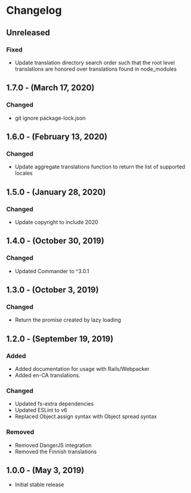 Changelog
=========

Unreleased
----------
### Fixed
* Update translation directory search order such that the root level translations are honored over translations found in node_modules

1.7.0 - (March 17, 2020)
----------
### Changed
* git ignore package-lock.json

1.6.0 - (February 13, 2020)
----------
### Changed
* Update aggregate translations function to return the list of supported locales

1.5.0 - (January 28, 2020)
----------
### Changed
* Update copyright to include 2020

1.4.0 - (October 30, 2019)
----------
### Changed
* Updated Commander to ^3.0.1

1.3.0 - (October 3, 2019)
----------
### Changed
* Return the promise created by lazy loading

1.2.0 - (September 19, 2019)
----------
### Added
* Added documentation for usage with Rails/Webpacker
* Added en-CA translations.

### Changed
* Updated fs-extra dependencies
* Updated ESLint to v6
* Replaced Object.assign syntax with Object spread syntax

### Removed
* Removed DangerJS integration
* Removed the Finnish translations

1.0.0 - (May 3, 2019)
----------
* Initial stable release
